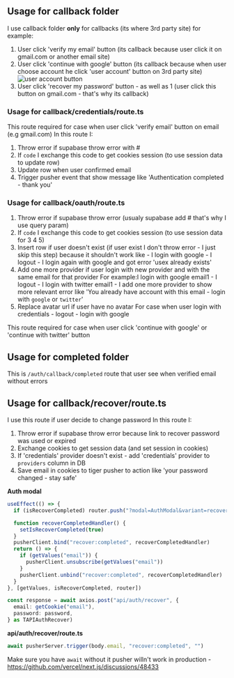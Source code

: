 ## Usage for callback folder

I use callback folder **only** for callbacks (its where 3rd party site) for example:

1. User click 'verify my email' button (its callback because user click it on gmail.com or another email site)
2. User click 'continue with google' button (its callback because when user choose account he click 'user account' button on 3rd party site)
   ![user account button](https://i.imgur.com/LBbyITy.png)
3. User click 'recover my password' button - as well as 1 (user click this button on gmail.com - that's why its callback)

### Usage for callback/credentials/route.ts

This route required for case when user click 'verify email' button on email (e.g gmail.com)
In this route I:

1. Throw error if supabase throw error with #
2. If `code` I exchange this code to get cookies session (to use session data to update row)
3. Update row when user confirmed email
4. Trigger pusher event that show message like 'Authentication completed - thank you'

### Usage for callback/oauth/route.ts

1. Throw error if supabase throw error (usualy supabase add # that's why I use query param)
2. If `code` I exchange this code to get cookies session (to use session data for 3 4 5)
3. Insert row if user doesn't exist (if user exist I don't throw error - I just skip this step)
   because it shouldn't work like - I login with google - I logout - I login again with google and got error 'usex already exists'
4. Add one more provider if user login with new provider and with the same email for that provider
   For example:I login with google email1 - I logout - I login with twitter email1 - I add one more provider
   to show more relevant error like 'You already have account with this email - login with `google` or `twitter`'
5. Replace avatar url if user have no avatar
   For case when user login with credentials - logout - login with google

This route required for case when user click 'continue with google' or 'continue with twitter' button

## Usage for completed folder

This is `/auth/callback/completed` route that user see when verified email without errors

## Usage for callback/recover/route.ts

I use this route if user decide to change password
In this route I:

1. Throw error if supabase throw error because link to recover password was used or expired
2. Exchange cookies to get session data (and set session in cookies)
3. If 'credentials' provider doesn't exist - add 'credentials' provider to `providers` column in DB
4. Save email in cookies to tiger pusher to action like 'your password changed - stay safe'

**Auth modal**

```ts
useEffect(() => {
  if (isRecoverCompleted) router.push("?modal=AuthModal&variant=recoverCompleted")

  function recoverCompletedHandler() {
    setIsRecoverCompleted(true)
  }
  pusherClient.bind("recover:completed", recoverCompletedHandler)
  return () => {
    if (getValues("email")) {
      pusherClient.unsubscribe(getValues("email"))
    }
    pusherClient.unbind("recover:completed", recoverCompletedHandler)
  }
}, [getValues, isRecoverCompleted, router])

const response = await axios.post("api/auth/recover", {
  email: getCookie("email"),
  password: password,
} as TAPIAuthRecover)
```

**api/auth/recover/route.ts**

```ts
await pusherServer.trigger(body.email, "recover:completed", "")
```

Make sure you have `await` without it pusher willn't work in production - https://github.com/vercel/next.js/discussions/48433
